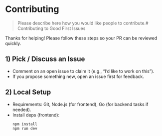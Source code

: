 # Contributing

> Please describe here how you would like people to contribute.# Contributing to Good First Issues

Thanks for helping! Please follow these steps so your PR can be reviewed quickly.

## 1) Pick / Discuss an Issue
- Comment on an open issue to claim it (e.g., “I’d like to work on this”).
- If you propose something new, open an issue first for feedback.

## 2) Local Setup
- Requirements: Git, Node.js (for frontend), Go (for backend tasks if needed).
- Install deps (frontend):
  ```bash
  npm install
  npm run dev

